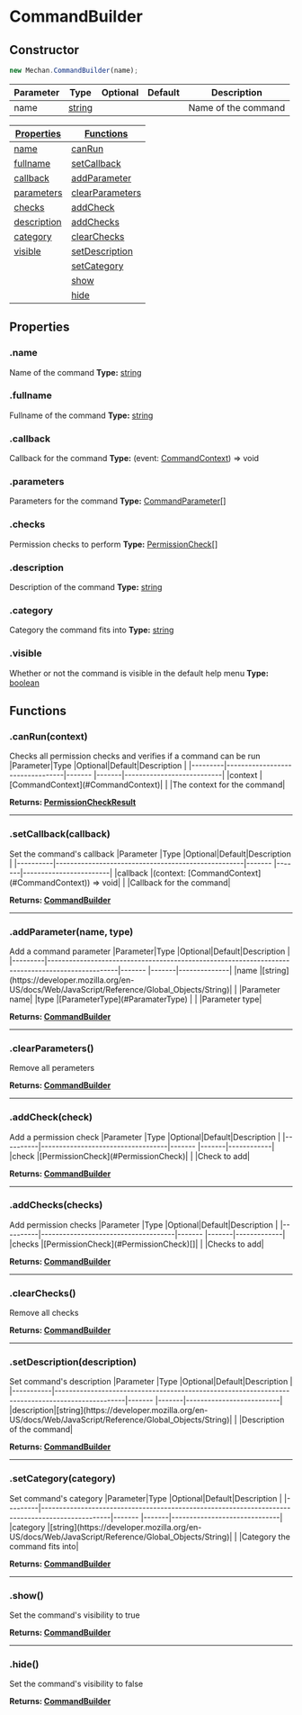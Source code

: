 # CommandBuilder

## Constructor
```js
new Mechan.CommandBuilder(name);
```
| Parameter   | Type                                                                                                | Optional | Default | Description                                                    |
|-------------|-----------------------------------------------------------------------------------------------------|----------|---------|----------------------------------------------------------------|
| name        | [string](https://developer.mozilla.org/en-US/docs/Web/JavaScript/Reference/Global_Objects/String)   |          |         | Name of the command                                            |

|[Properties](#CommandBuilder?scrollTo=properties)  |[Functions](#CommandBuilder?scrollTo=functions)            |
|---------------------------------------------------|-----------------------------------------------------------|
|[name](#CommandBuilder?scrollTo=name)              |[canRun](#CommandBuilder?scrollTo=canRun)                  |
|[fullname](#CommandBuilder?scrollTo=fullname)      |[setCallback](#CommandBuilder?scrollTo=setCallback)        |
|[callback](#CommandBuilder?scrollTo=callback)      |[addParameter](#CommandBuilder?scrollTo=addParameter)      |
|[parameters](#CommandBuilder?scrollTo=parameters)  |[clearParameters](#CommandBuilder?scrollTo=clearParameters)|
|[checks](#CommandBuilder?scrollTo=checks)          |[addCheck](#CommandBuilder?scrollTo=addCheck)              |
|[description](#CommandBuilder?scrollTo=description)|[addChecks](#CommandBuilder?scrollTo=addChecks)            |
|[category](#CommandBuilder?scrollTo=category)      |[clearChecks](#CommandBuilder?scrollTo=clearChecks)        |
|[visible](#CommandBuilder?scrollTo=visible)        |[setDescription](#CommandBuilder?scrollTo=setDescription)  |
|                                                   |[setCategory](#CommandBuilder?scrollTo=setCategory)        |
|                                                   |[show](#CommandBuilder?scrollTo=show)                      |
|                                                   |[hide](#CommandBuilder?scrollTo=hide)                      |


## Properties
### .name
Name of the command
**Type:** [string](https://developer.mozilla.org/en-US/docs/Web/JavaScript/Reference/Global_Objects/String)

### .fullname
Fullname of the command
**Type:** [string](https://developer.mozilla.org/en-US/docs/Web/JavaScript/Reference/Global_Objects/String)
   
### .callback
Callback for the command
**Type:** (event: [CommandContext](#CommandContext)) => void  
   
### .parameters
Parameters for the command
**Type:** [CommandParameter](#CommandParameter)[]

### .checks
Permission checks to perform
**Type:** [PermissionCheck](#PermissionCheck)[]

### .description
Description of the command
**Type:** [string](https://developer.mozilla.org/en-US/docs/Web/JavaScript/Reference/Global_Objects/String)

### .category
Category the command fits into
**Type:** [string](https://developer.mozilla.org/en-US/docs/Web/JavaScript/Reference/Global_Objects/String)

### .visible
Whether or not the command is visible in the default help menu
**Type:** [boolean](https://developer.mozilla.org/en-US/docs/Web/JavaScript/Reference/Global_Objects/Boolean)

## Functions
<h3 id="canRun"> .canRun(context)</h3>
Checks all permission checks and verifies if a command can be run
|Parameter|Type                             |Optional|Default|Description                |
|---------|---------------------------------|------- |-------|---------------------------|
|context  |[CommandContext](#CommandContext)|        |       |The context for the command|

**Returns: [PermissionCheckResult](#PermissionCheckResult)**

<hr>

<h3 id="setCallback"> .setCallback(callback)</h3>
Set the command's callback
|Parameter |Type                                                |Optional|Default|Description             |
|----------|----------------------------------------------------|------- |-------|------------------------|
|callback  |(context: [CommandContext](#CommandContext)) => void|        |       |Callback for the command|

**Returns: [CommandBuilder](#CommandBuilder)**

<hr>

<h3 id="addParameter"> .addParameter(name, type)</h3>
Add a command parameter
|Parameter|Type                                                                                             |Optional|Default|Description   |
|---------|-------------------------------------------------------------------------------------------------|------- |-------|--------------|
|name     |[string](https://developer.mozilla.org/en-US/docs/Web/JavaScript/Reference/Global_Objects/String)|        |       |Parameter name|
|type     |[ParameterType](#ParamaterType)                                                                  |        |       |Parameter type|

**Returns: [CommandBuilder](#CommandBuilder)**

<hr>

<h3 id="clearParameters"> .clearParameters()</h3>
Remove all perameters

**Returns: [CommandBuilder](#CommandBuilder)**

<hr>

<h3 id="addCheck"> .addCheck(check)</h3>
Add a permission check
|Parameter |Type                               |Optional|Default|Description |
|----------|-----------------------------------|------- |-------|------------|
|check     |[PermissionCheck](#PermissionCheck)|        |       |Check to add|

**Returns: [CommandBuilder](#CommandBuilder)**

<hr>

<h3 id="addChecks"> .addChecks(checks)</h3>
Add permission checks
|Parameter |Type                                 |Optional|Default|Description  |
|----------|-------------------------------------|------- |-------|-------------|
|checks    |[PermissionCheck](#PermissionCheck)[]|        |       |Checks to add|

**Returns: [CommandBuilder](#CommandBuilder)**

<hr>

<h3 id="clearChecks"> .clearChecks()</h3>
Remove all checks

**Returns: [CommandBuilder](#CommandBuilder)**

<hr>

<h3 id="setDescription"> .setDescription(description)</h3>
Set command's description
|Parameter  |Type                                                                                             |Optional|Default|Description               |
|-----------|-------------------------------------------------------------------------------------------------|------- |-------|--------------------------|
|description|[string](https://developer.mozilla.org/en-US/docs/Web/JavaScript/Reference/Global_Objects/String)|        |       |Description of the command|

**Returns: [CommandBuilder](#CommandBuilder)**

<hr>

<h3 id="setCategory"> .setCategory(category)</h3>
Set command's category
|Parameter|Type                                                                                             |Optional|Default|Description                   |
|---------|-------------------------------------------------------------------------------------------------|------- |-------|------------------------------|
|category |[string](https://developer.mozilla.org/en-US/docs/Web/JavaScript/Reference/Global_Objects/String)|        |       |Category the command fits into|

**Returns: [CommandBuilder](#CommandBuilder)**

<hr>

<h3 id="show"> .show()</h3>
Set the command's visibility to true

**Returns: [CommandBuilder](#CommandBuilder)**

<hr>

<h3 id="hide"> .hide()</h3>
Set the command's visibility to false

**Returns: [CommandBuilder](#CommandBuilder)**